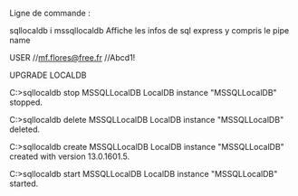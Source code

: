 ﻿Ligne de commande : 

sqllocaldb i mssqllocaldb
Affiche les infos de sql express y compris le pipe name

USER
//mf.flores@free.fr
//Abcd1!

UPGRADE LOCALDB

C:\>sqllocaldb stop MSSQLLocalDB
LocalDB instance "MSSQLLocalDB" stopped.
 
C:\>sqllocaldb delete MSSQLLocalDB
LocalDB instance "MSSQLLocalDB" deleted.
 
C:\>sqllocaldb create MSSQLLocalDB
LocalDB instance "MSSQLLocalDB" created with version 13.0.1601.5.
 
C:\>sqllocaldb start MSSQLLocalDB
LocalDB instance "MSSQLLocalDB" started.

